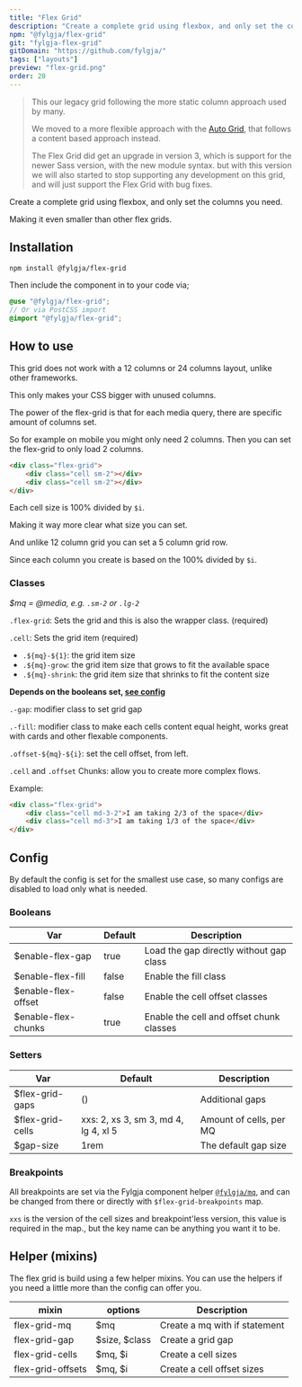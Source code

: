 ```yaml
---
title: "Flex Grid"
description: "Create a complete grid using flexbox, and only set the columns you need."
npm: "@fylgja/flex-grid"
git: "fylgja-flex-grid"
gitDomain: "https://github.com/fylgja/"
tags: ["layouts"]
preview: "flex-grid.png"
order: 20
---
```


> This our legacy grid following the more static column approach used by many.
> 
> We moved to a more flexible approach with the [Auto Grid](https://fylgja.dev/components/auto-grid/),
> that follows a content based approach instead.
> 
> The Flex Grid did get an upgrade in version 3,
> which is support for the newer Sass version, with the new module syntax.
> but with this version we will also started to stop supporting any development on this grid,
> and will just support the Flex Grid with bug fixes.

Create a complete grid using flexbox, and only set the columns you need.

Making it even smaller than other flex grids.

## Installation

```bash
npm install @fylgja/flex-grid
```

Then include the component in to your code via;

```scss
@use "@fylgja/flex-grid";
// Or via PostCSS import
@import "@fylgja/flex-grid";
```

## How to use

This grid does not work with a 12 columns or 24 columns layout,
unlike other frameworks.

This only makes your CSS bigger with unused columns.

The power of the flex-grid is that for each media query,
there are specific amount of columns set.

So for example on mobile you might only need 2 columns.
Then you can set the flex-grid to only load 2 columns.

```html
<div class="flex-grid">
    <div class="cell sm-2"></div>
    <div class="cell sm-2"></div>
</div>
```

Each cell size is 100% divided by `$i`.

Making it way more clear what size you can set.

And unlike 12 column grid you can set a 5 column grid row.

Since each column you create is based on the 100% divided by `$i`.

### Classes

_$mq = @media, e.g. `.sm-2` or `.lg-2`_

`.flex-grid`: Sets the grid and this is also the wrapper class. (required)

`.cell`: Sets the grid item (required)

* `.${mq}-${1}`: the grid item size
* `.${mq}-grow`: the grid item size that grows to fit the available space
* `.${mq}-shrink`: the grid item size that shrinks to fit the content size

**Depends on the booleans set, [see config](#config)**

`.-gap`: modifier class to set grid gap

`.-fill`: modifier class to make each cells content equal height,
works great with cards and other flexable components.

`.offset-${mq}-${i}`: set the cell offset, from left.

`.cell` and `.offset` Chunks: allow you to create more complex flows.

Example:

```html
<div class="flex-grid">
    <div class="cell md-3-2">I am taking 2/3 of the space</div>
    <div class="cell md-3">I am taking 1/3 of the space</div>
</div>
```

## Config

By default the config is set for the smallest use case,
so many configs are disabled to load only what is needed.

### Booleans

| Var                 | Default | Description                              |
| ------------------- | ------- | ---------------------------------------- |
| $enable-flex-gap    | true    | Load the gap directly without gap class  |
| $enable-flex-fill   | false   | Enable the fill class                    |
| $enable-flex-offset | false   | Enable the cell offset classes           |
| $enable-flex-chunks | true    | Enable the cell and offset chunk classes |

### Setters

| Var              | Default                              | Description             |
| ---------------- | ------------------------------------ | ----------------------- |
| $flex-grid-gaps  | ()                                   | Additional gaps         |
| $flex-grid-cells | xxs: 2, xs 3, sm 3, md 4, lg 4, xl 5 | Amount of cells, per MQ |
| $gap-size        | 1rem                                 | The default gap size    |

### Breakpoints

All breakpoints are set via the Fylgja component helper [`@fylgja/mq`](https://fylgja.dev/components/mq/),
and can be changed from there or directly with `$flex-grid-breakpoints` map.

`xxs` is the version of the cell sizes and breakpoint'less version, this value is required in the map.,
but the key name can be anything you want it to be.

## Helper (mixins)

The flex grid is build using a few helper mixins.
You can use the helpers if you need a little more than the config can offer you.

| mixin             | options       | Description                   |
| ----------------- | ------------- | ----------------------------- |
| flex-grid-mq      | $mq           | Create a mq with if statement |
| flex-grid-gap     | $size, $class | Create a grid gap             |
| flex-grid-cells   | $mq, $i       | Create a cell sizes           |
| flex-grid-offsets | $mq, $i       | Create a cell offset sizes    |
